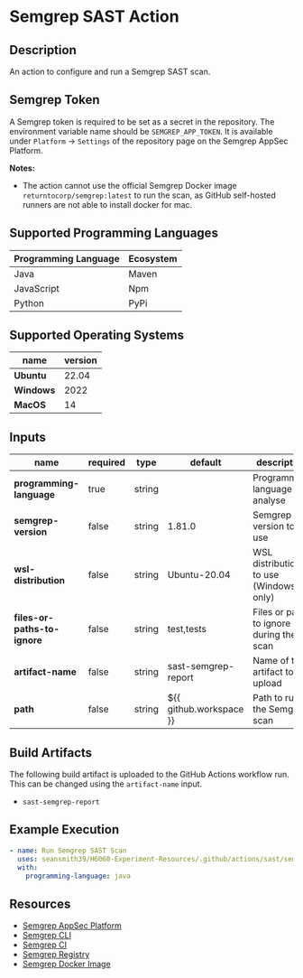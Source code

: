 # Semgrep SAST Action

## Description

An action to configure and run a Semgrep SAST scan.

## Semgrep Token

A Semgrep token is required to be set as a secret in the repository. The environment variable name should be `SEMGREP_APP_TOKEN`.
It is available under `Platform` → `Settings` of the repository page on the Semgrep AppSec Platform.

**Notes:**
- The action cannot use the official Semgrep Docker image `returntocorp/semgrep:latest` to run the scan, as GitHub self-hosted runners are not able to install docker for mac.

## Supported Programming Languages

| Programming Language | Ecosystem |
|----------------------|-----------|
| Java                 | Maven     |
| JavaScript           | Npm       |
| Python               | PyPi      |

## Supported Operating Systems

| name        | version | 
|-------------|---------|
| **Ubuntu**  | 22.04   |
| **Windows** | 2022    |
| **MacOS**   | 14      |

## Inputs

| name                         | required | type   | default                 | description                              |
|------------------------------|----------|--------|-------------------------|------------------------------------------|
| **programming-language**     | true     | string |                         | Programming language to analyse          |
| **semgrep-version**          | false    | string | 1.81.0                  | Semgrep version to use                   |
| **wsl-distribution**         | false    | string | Ubuntu-20.04            | WSL distribution to use (Windows only)   |
| **files-or-paths-to-ignore** | false    | string | test,tests              | Files or paths to ignore during the scan |
| **artifact-name**            | false    | string | sast-semgrep-report     | Name of the artifact to upload           |
| **path**                     | false    | string | ${{ github.workspace }} | Path to run the Semgrep scan             |

## Build Artifacts

The following build artifact is uploaded to the GitHub Actions workflow run. This can be changed using the `artifact-name` input.
- `sast-semgrep-report`

## Example Execution

```yaml
- name: Run Semgrep SAST Scan
  uses: seansmith39/H6060-Experiment-Resources/.github/actions/sast/semgrep@main
  with:
    programming-language: java
```

## Resources

- [Semgrep AppSec Platform](https://app.semgrep.dev)
- [Semgrep CLI](https://semgrep.dev/docs/cli-reference)
- [Semgrep CI](https://semgrep.dev/docs/deployment/add-semgrep-to-ci)
- [Semgrep Registry](https://semgrep.dev/explore)
- [Semgrep Docker Image](https://hub.docker.com/r/returntocorp/semgrep)
